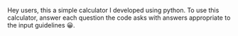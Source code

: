 Hey users, this a simple calculator I developed using python. To use this calculator, answer each question the code asks with answers appropriate to the input guidelines 😀.
